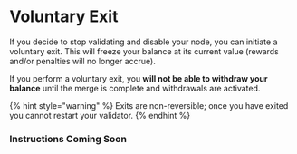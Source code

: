 # Voluntary Exit

If you decide to stop validating and disable your node, you can initiate a voluntary exit. This will freeze your balance at its current value (rewards and/or penalties will no longer accrue).&#x20;

If you perform a voluntary exit, you **will not be able to withdraw your balance** until the merge is complete and withdrawals are activated.

{% hint style="warning" %}
Exits are non-reversible; once you have exited you cannot restart your validator.&#x20;
{% endhint %}

### Instructions Coming Soon
